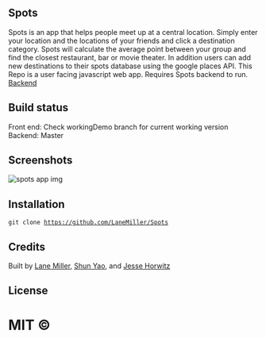 
## Spots
Spots is an app that helps people meet up at a central location. Simply enter your location and the locations of your friends and click a destination category. Spots will calculate the average point between your group and find the closest restaurant, bar or movie theater. In addition users can add new destinations to their spots database using the google places API. This Repo is a user facing javascript web app. Requires Spots backend to run. [Backend](https://github.com/rainANDshine/spots-backend)

## Build status
Front end: Check workingDemo branch for current working version
Backend: Master
## Screenshots
<img src="spotsApp.png" alt="spots app img">

## Installation
<code>git clone https://github.com/LaneMiller/Spots</code>

## Credits
Built by
[Lane Miller](https://github.com/LaneMiller), [Shun Yao](https://github.com/rainANDshine), and [Jesse Horwitz](https://github.com/SuperJesseH)

## License
MIT ©
=======
